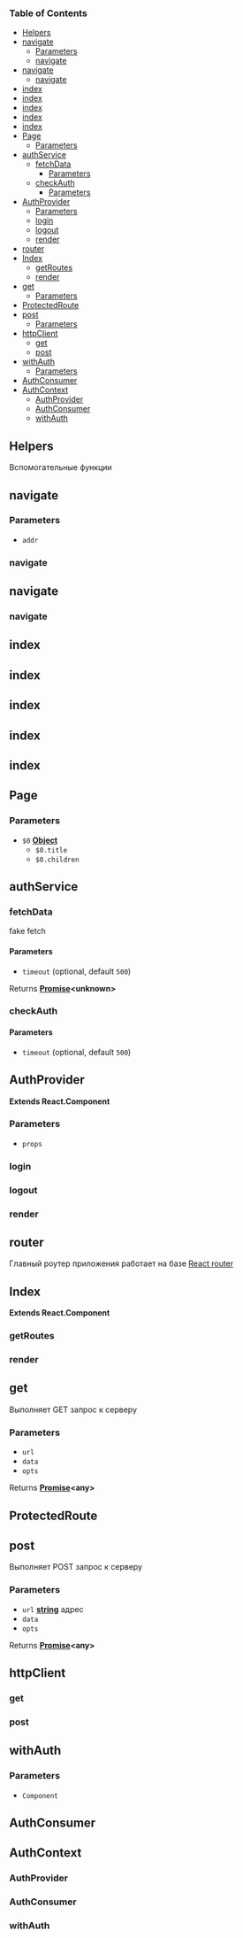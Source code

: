 <!-- Generated by documentation.js. Update this documentation by updating the source code. -->

### Table of Contents

-   [Helpers][1]
-   [navigate][2]
    -   [Parameters][3]
    -   [navigate][4]
-   [navigate][5]
    -   [navigate][6]
-   [index][7]
-   [index][8]
-   [index][9]
-   [index][10]
-   [index][11]
-   [Page][12]
    -   [Parameters][13]
-   [authService][14]
    -   [fetchData][15]
        -   [Parameters][16]
    -   [checkAuth][17]
        -   [Parameters][18]
-   [AuthProvider][19]
    -   [Parameters][20]
    -   [login][21]
    -   [logout][22]
    -   [render][23]
-   [router][24]
-   [Index][25]
    -   [getRoutes][26]
    -   [render][27]
-   [get][28]
    -   [Parameters][29]
-   [ProtectedRoute][30]
-   [post][31]
    -   [Parameters][32]
-   [httpClient][33]
    -   [get][34]
    -   [post][35]
-   [withAuth][36]
    -   [Parameters][37]
-   [AuthConsumer][38]
-   [AuthContext][39]
    -   [AuthProvider][40]
    -   [AuthConsumer][41]
    -   [withAuth][42]

## Helpers

Вспомогательные функции


## navigate

### Parameters

-   `addr`  

### navigate

## navigate

### navigate

## index

## index

## index

## index

## index

## Page

### Parameters

-   `$0` **[Object][43]** 
    -   `$0.title`  
    -   `$0.children`  

## authService

### fetchData

fake fetch

#### Parameters

-   `timeout`   (optional, default `500`)

Returns **[Promise][44]&lt;unknown>** 

### checkAuth

#### Parameters

-   `timeout`   (optional, default `500`)

## AuthProvider

**Extends React.Component**

### Parameters

-   `props`  

### login

### logout

### render

## router

Главный роутер приложения
работает на базе [React router][45]

## Index

**Extends React.Component**

### getRoutes

### render

## get

Выполняет GET запрос к серверу

### Parameters

-   `url`  
-   `data`  
-   `opts`  

Returns **[Promise][44]&lt;any>** 

## ProtectedRoute

## post

Выполняет POST запрос к серверу

### Parameters

-   `url` **[string][46]** адрес
-   `data`  
-   `opts`  

Returns **[Promise][44]&lt;any>** 

## httpClient

### get

### post

## withAuth

### Parameters

-   `Component`  

## AuthConsumer

## AuthContext

### AuthProvider

### AuthConsumer

### withAuth

[1]: #helpers

[2]: #navigate

[3]: #parameters

[4]: #navigate-1

[5]: #navigate-2

[6]: #navigate-3

[7]: #index

[8]: #index-1

[9]: #index-2

[10]: #index-3

[11]: #index-4

[12]: #page

[13]: #parameters-1

[14]: #authservice

[15]: #fetchdata

[16]: #parameters-2

[17]: #checkauth

[18]: #parameters-3

[19]: #authprovider

[20]: #parameters-4

[21]: #login

[22]: #logout

[23]: #render

[24]: #router

[25]: #index-5

[26]: #getroutes

[27]: #render-1

[28]: #get

[29]: #parameters-5

[30]: #protectedroute

[31]: #post

[32]: #parameters-6

[33]: #httpclient

[34]: #get-1

[35]: #post-1

[36]: #withauth

[37]: #parameters-7

[38]: #authconsumer

[39]: #authcontext

[40]: #authprovider-1

[41]: #authconsumer-1

[42]: #withauth-1

[43]: https://developer.mozilla.org/docs/Web/JavaScript/Reference/Global_Objects/Object

[44]: https://developer.mozilla.org/docs/Web/JavaScript/Reference/Global_Objects/Promise

[45]: https://reacttraining.com/react-router/web/guides/quick-start

[46]: https://developer.mozilla.org/docs/Web/JavaScript/Reference/Global_Objects/String
